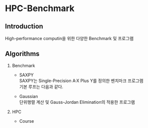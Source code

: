 # HPC-Benchmark

## Introduction
High-performance computin을 위한 다양한 Benchmark 및 프로그램 

## Algorithms

1. Benchmark

    * SAXPY <br>
SAXPY는 Single-Precision A·X Plus Y를 정의한 벤치마크 프로그램<br>
기본 루프는 다음과 같다.<br>

    * Gaussian <br>
단위행렬 계산 및 Gauss-Jordan Elimination의 적용한 프로그램<br>

2. HPC

    * Course <br>
    

